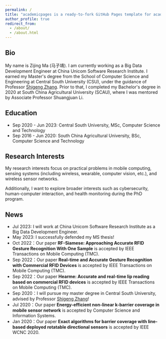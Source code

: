 ```yaml
---
permalink: /
title: "academicpages is a ready-to-fork GitHub Pages template for academic personal websites"
author_profile: true
redirect_from: 
  - /about/
  - /about.html
---
```


## Bio
<!-- I am currently a big data development engineer in China Unicom Software Research Institute. I received my master degree at the School of Computer Science and Engineering at Central South University (CSU), advised by Professor [Shigeng Zhang](https://faculty.csu.edu.cn/zhangshigeng/en/index.htm). I received my bachlor degree in 2020 from South China Agricultural University (SCAU), where I was advised by Associate Professor Shuangjuan Li. -->

My name is Zijing Ma (马子靖). I am currently working as a Big Data Development Engineer at China Unicom Software Research Institute. I earned my Master's degree from the School of Computer Science and Engineering at Central South University (CSU), under the guidance of Professor [Shigeng Zhang](https://faculty.csu.edu.cn/zhangshigeng/en/index.htm). Prior to that, I completed my Bachelor's degree in 2020 at South China Agricultural University (SCAU), where I was mentored by Associate Professor Shuangjuan Li.

<!-- [<font color="#B22222">Highlight</font>] I am looking for a PhD position to start in 2024 Spring/Fall!  -->
<!--
<font color="Red">[Highlight]</font> I am looking for a PhD position to start in 2024 Spring/Fall!
-->

## Education
- Sep 2020 - Jun 2023: Central South University, MSc, Computer Science and Technology
- Sep 2016 - Jun 2020: South China Agricultural University, BSc, Computer Science and Technology

## Research Interests
My research interests focus on practical problems in mobile computing, sensing systems (including wireless, wearable, computer vision, etc.), and wireless sensor networks. 

Additionally, I want to explore broader interests such as cybersecurity, human-computer interaction, and health monitoring during the PhD program.

<!-- ## CV
My latest CV is [here](https://ma-zijing.github.io/file/My_Curriculum_Vitae.pdf). -->


## News
- Jul 2023: I will work at China Unicom Software Research Institute as a Big Data Development Engineer.
- May 2023: I successfully defended my MS thesis! 
- Oct 2022：Our paper **RF-Siamese: Approaching Accurate RFID Gesture Recognition With One Sample** is accepted by IEEE Transactions on Mobile Computing (TMC).
- Sep 2022：Our paper **Real-time and Accurate Gesture Recognition with Commercial RFID Devices** is accepted by IEEE Transactions on Mobile Computing (TMC).
- Sep 2022：Our paper **Hearme: Accurate and real-time lip reading based on commercial RFID devices** is accepted by IEEE Transactions on Mobile Computing (TMC).
- Sep 2020：I will pursue my master degree in Central South University, advised by Professor [Shigeng Zhang](https://faculty.csu.edu.cn/zhangshigeng/en/index.htm)!
- Jul 2020：Our paper **Energy-efficient non-linear k-barrier coverage in mobile sensor network** is accepted by Computer Science and Information Systems.
- Jan 2020：Our paper **Exact algorithms for barrier coverage with line-based deployed rotatable directional sensors** is accepted by IEEE WCNC 2020.
